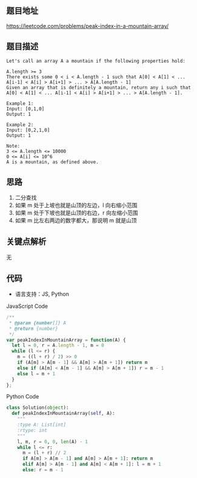 ## 题目地址
https://leetcode.com/problems/peak-index-in-a-mountain-array/

## 题目描述
```
Let's call an array A a mountain if the following properties hold:

A.length >= 3
There exists some 0 < i < A.length - 1 such that A[0] < A[1] < ... A[i-1] < A[i] > A[i+1] > ... > A[A.length - 1]
Given an array that is definitely a mountain, return any i such that A[0] < A[1] < ... A[i-1] < A[i] > A[i+1] > ... > A[A.length - 1].

Example 1:
Input: [0,1,0]
Output: 1

Example 2:
Input: [0,2,1,0]
Output: 1

Note:
3 <= A.length <= 10000
0 <= A[i] <= 10^6
A is a mountain, as defined above.
```

## 思路

1. 二分查找
2. 如果 m 处于上坡也就是山顶的左边，l 向右缩小范围
3. 如果 m 处于下坡也就是山顶的右边，r 向左缩小范围
4. 如果 m 比左右两边的数字都大，那说明 m 就是山顶

## 关键点解析

无

## 代码

* 语言支持：JS, Python

JavaScript Code
```js
/**
 * @param {number[]} A
 * @return {number}
 */
var peakIndexInMountainArray = function(A) {
  let l = 0, r = A.length - 1, m = 0
  while (l <= r) {
    m = ((l + r) / 2) >> 0
    if (A[m] > A[m - 1] && A[m] > A[m + 1]) return m
    else if (A[m] < A[m - 1] && A[m] > A[m + 1]) r = m - 1
    else l = m + 1
  }
};
```

Python Code
```py
class Solution(object):
  def peakIndexInMountainArray(self, A):
    """
    :type A: List[int]
    :rtype: int
    """
    l, m, r = 0, 0, len(A) - 1
    while l <= r:
      m = (l + r) // 2
      if A[m] > A[m - 1] and A[m] > A[m + 1]: return m
      elif A[m] > A[m - 1] and A[m] < A[m + 1]: l = m + 1
      else: r = m - 1
```
